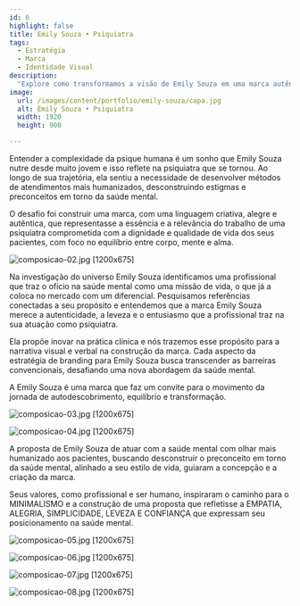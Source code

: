 ```yaml
---
id: 6
highlight: false
title: Emily Souza • Psiquiatra
tags:
  - Estratégia
  - Marca
  - Identidade Visual
description:
  "Explore como transformamos a visão de Emily Souza em uma marca autêntica e inovadora na saúde mental."
image:
  url: /images/content/portfolio/emily-souza/capa.jpg
  alt: Emily Souza • Psiquiatra
  width: 1920
  height: 900

---
```


<Titulo/>

<Tags />

<IconeCompartilhar />

<ImagemPrincipal />

Entender a complexidade da psique humana é um sonho que Emily Souza nutre desde muito jovem e isso reflete na psiquiatra que se tornou. Ao longo de sua trajetória, ela sentiu a necessidade de desenvolver métodos de atendimentos mais humanizados, desconstruindo estigmas e preconceitos em torno da saúde mental.

O desafio foi construir uma marca, com uma linguagem criativa, alegre e autêntica, que representasse a essência e a relevância do trabalho de uma psiquiatra comprometida com a dignidade e qualidade de vida dos seus pacientes, com foco no equilíbrio entre corpo, mente e alma.

![composicao-02.jpg [1200x675] ](/images/content/portfolio/emily-souza/composicao-02.jpg)

Na investigação do universo Emily Souza identificamos uma profissional que traz o ofício na saúde mental como uma missão de vida, o que já a coloca no mercado com um diferencial. Pesquisamos referências conectadas a seu propósito e entendemos que a marca Emily Souza merece a autenticidade, a leveza e o entusiasmo que a profissional traz na sua atuação como psiquiatra.

Ela propõe inovar na prática clínica e nós trazemos esse propósito para a narrativa visual e verbal na construção da marca. Cada aspecto da estratégia de branding para Emily Souza busca transcender as barreiras convencionais, desafiando uma nova abordagem da saúde mental.

A Emily Souza é uma marca que faz um convite para o movimento da jornada de autodescobrimento, equilíbrio e transformação.

![composicao-03.jpg [1200x675] ](/images/content/portfolio/emily-souza/composicao-03.jpg)

![composicao-04.jpg [1200x675] ](/images/content/portfolio/emily-souza/composicao-04.jpg)

A proposta de Emily Souza de atuar com a saúde mental com olhar mais humanizado aos pacientes, buscando desconstruir o preconceito em torno da saúde mental, alinhado a seu estilo de vida, guiaram a concepção e a criação da marca.

Seus valores, como profissional e ser humano, inspiraram o caminho
para o MINIMALISMO e a construção de uma proposta que refletisse a EMPATIA, ALEGRIA, SIMPLICIDADE, LEVEZA E CONFIANÇA que expressam seu posicionamento na saúde mental.

![composicao-05.jpg [1200x675] ](/images/content/portfolio/emily-souza/composicao-05.jpg)

![composicao-06.jpg [1200x675] ](/images/content/portfolio/emily-souza/composicao-06.jpg)

![composicao-07.jpg [1200x675] ](/images/content/portfolio/emily-souza/composicao-07.jpg)

![composicao-08.jpg [1200x675] ](/images/content/portfolio/emily-souza/composicao-08.jpg)

<BotaoCompartilhar />

<Espaco altura="40px" />
